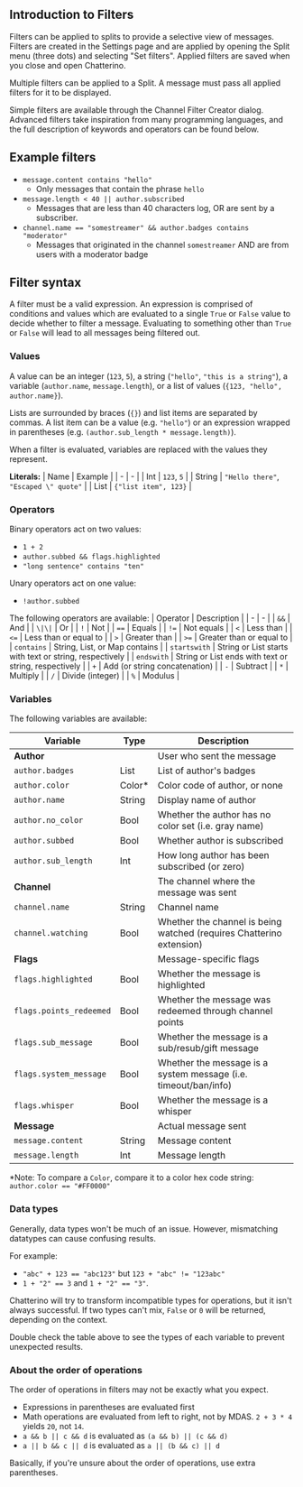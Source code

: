 ## Introduction to Filters

Filters can be applied to splits to provide a selective view of messages. Filters are created in the Settings page and are applied by opening the Split menu (three dots) and selecting "Set filters". Applied filters are saved when you close and open Chatterino.

Multiple filters can be applied to a Split. A message must pass all applied filters for it to be displayed.

Simple filters are available through the Channel Filter Creator dialog. Advanced filters take inspiration from many programming languages, and the full description of keywords and operators can be found below.

## Example filters
- `message.content contains "hello"`
    - Only messages that contain the phrase `hello`
- `message.length < 40 || author.subscribed`
    - Messages that are less than 40 characters log, OR are sent by a subscriber.
- `channel.name == "somestreamer" && author.badges contains "moderator"`
    - Messages that originated in the channel `somestreamer` AND are from users with a moderator badge

## Filter syntax

A filter must be a valid expression. An expression is comprised of conditions and values which are evaluated to a single `True` or `False` value to decide whether to filter a message.
Evaluating to something other than `True` or `False` will lead to all messages being filtered out.

### Values
A value can be an integer (`123`, `5`), a string (`"hello"`, `"this is a string"`), a variable (`author.name`, `message.length`), or a list of values (`{123, "hello", author.name}`).

Lists are surrounded by braces (`{}`) and list items are separated by commas. A list item can be a value (e.g. `"hello"`) or an expression wrapped in parentheses (e.g. `(author.sub_length * message.length)`).

When a filter is evaluated, variables are replaced with the values they represent.


**Literals:**
| Name | Example |
| - | - |
| Int | `123`, `5` |
| String | `"Hello there"`, `"Escaped \" quote"` |
| List | `{"list item", 123}` |

### Operators

Binary operators act on two values:
- `1 + 2`
- `author.subbed && flags.highlighted`
- `"long sentence" contains "ten"`

Unary operators act on one value:
- `!author.subbed`

The following operators are available:
| Operator | Description |
| - | - |
| `&&` | And |
| `\|\|` | Or |
| `!` | Not |
| `==` | Equals |
| `!=` | Not equals |
| `<` | Less than |
| `<=` | Less than or equal to |
| `>` | Greater than |
| `>=` | Greater than or equal to |
| `contains` | String, List, or Map contains |
| `startswith` | String or List starts with text or string, respectively |
| `endswith` | String or List ends with text or string, respectively |
| `+` | Add (or string concatenation) |
| `-` | Subtract |
| `*` | Multiply |
| `/` | Divide (integer) |
| `%` | Modulus |

### Variables

The following variables are available:

| Variable | Type | Description |
| - | - | - |
| **Author** | | User who sent the message|
| `author.badges` | List<String> | List of author's badges |
| `author.color` | Color* | Color code of author, or none |
| `author.name` | String | Display name of author |
| `author.no_color` | Bool | Whether the author has no color set (i.e. gray name) |
| `author.subbed` | Bool | Whether author is subscribed |
| `author.sub_length` | Int | How long author has been subscribed (or zero) |
| **Channel** | | The channel where the message was sent |
| `channel.name` | String | Channel name |
| `channel.watching` | Bool | Whether the channel is being watched (requires Chatterino extension) |
| **Flags** | | Message-specific flags |
| `flags.highlighted` | Bool | Whether the message is highlighted |
| `flags.points_redeemed` | Bool | Whether the message was redeemed through channel points |
| `flags.sub_message` | Bool | Whether the message is a sub/resub/gift message |
| `flags.system_message` | Bool | Whether the message is a system message (i.e. timeout/ban/info) |
| `flags.whisper` | Bool | Whether the message is a whisper |
| **Message** | | Actual message sent |
| `message.content` | String | Message content |
| `message.length` | Int | Message length |

*Note: To compare a `Color`, compare it to a color hex code string: `author.color == "#FF0000"`

### Data types
Generally, data types won't be much of an issue. However, mismatching datatypes can cause confusing results.

For example: 
- `"abc" + 123 == "abc123"` but `123 + "abc" != "123abc"` 
- `1 + "2" == 3` and `1 + "2" == "3"`. 

Chatterino will try to transform incompatible types for operations, but it isn't always successful.
If two types can't mix, `False` or `0` will be returned, depending on the context. 

Double check the table above to see the types of each variable to prevent unexpected results.

### About the order of operations
The order of operations in filters may not be exactly what you expect.

- Expressions in parentheses are evaluated first
- Math operations are evaluated from left to right, not by MDAS. `2 + 3 * 4` yields `20`, not `14`.
- `a && b || c && d` is evaluated as `(a && b) || (c && d)`
- `a || b && c || d` is evaluated as `a || (b && c) || d`

Basically, if you're unsure about the order of operations, use extra parentheses.
